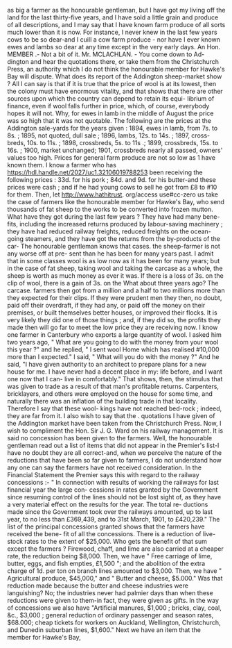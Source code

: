 as big a farmer as the honourable gentleman, but I have got my living off the land for the last thirty-five years, and I have sold a little grain and produce of all descriptions, and I may say that I have known farm produce of all sorts much lower than it is now. For instance, I never knew in the last few years cows to be so dear-and I cuill a cow farm produce - nor have I ever known ewes and lambs so dear at any time except in the very early days. An Hon. MEMBER .- Not a bit of it. Mr. MCLACHLAN. - You come down to Ad- dington and hear the quotations there, or take them from the Christchurch Press, an authority which I do not think the honourable member for Hawke's Bay will dispute. What does its report of the Addington sheep-market show ? All I can say is that if it is true that the price of wool is at its lowest, then the colony must have enormous vitality, and that shows that there are other sources upon which the country can depend to retain its equi- librium of finance, even if wool falls further in price, which, of course, everybody hopes it will not. Why, for ewes in lamb in the middle of August the price was so high that it was not quotable. The following are the prices at the Addington sale-yards for the years given : 1894, ewes in lamb, from 7s. to 8s. ; 1895, not quoted, dull sale ; 1896, lambs, 12s. to 14s. ; 1897, cross- breds, 10s. to 11s. ; 1898, crossbreds, 5s. to 11s .; 1899, crossbreds, 15s. to 16s. ; 1900, market unchanged; 1901, crossbreds nearly all passed, owners' values too high. Prices for general farm produce are not so low as 1 have known them. I know a farmer who has https://hdl.handle.net/2027/uc1.32106019788253 been receiving the following prices : 33d. for his pork ; 84d. and 9d. for his butter-and these prices were cash ; and if he had young cows to sell he got from £8 to #10 for them. Then, let http://www.hathitrust. org/access use#cc-zero us take the case of farmers like the honourable member for Hawke's Bay, who send thousands of fat sheep to the works to be converted into frozen mutton. What have they got during the last few years ? They have had many bene- fits, including the increased returns produced by labour-saving machinery ; they have had reduced railway freights, reduced freights on the ocean-going steamers, and they have got the returns from the by-products of the car- The honourable gentleman knows that cases. the sheep-farmer is not any worse off at pre- sent than he has been for many years past. I admit that in some classes wool is as low now as it has been for many years; but in the case of fat sheep, taking wool and taking the carcase as a whole, the sheep is worth as much money as ever it was. If there is a loss of 3s. on the clip of wool, there is a gain of 3s. on the What about three years ago? The carcase. farmers then got from a million and a half to two millions more than they expected for their clips. If they were prudent men they then, no doubt, paid off their overdraft, if they had any, or paid off the money on their premises, or built themselves better houses, or improved their flocks. It is very likely they did one of those things ; and, if they did so, the profits they made then will go far to meet the low price they are receiving now. I know one farmer in Canterbury who exports a large quantity of wool. I asked him two years ago, " What are you going to do with the money from your wool this year ?" and he replied, " I sent wool Home which has realised #10,000 more than I expected." I said, " What will you do with the money ?" And he said, "I have given authority to an architect to prepare plans for a new house for me. I have never had a decent place in my: life before, and I want one now that I can- live in comfortably." That shows, then, the stimulus that was given to trade as a result of that man's profitable returns. Carpenters, bricklayers, and others were employed on the house for some time, and naturally there was an inflation of the building trade in that locality. Therefore I say that these wool- kings have not reached bed-rock ; indeed, they are far from it. I also wish to say that the . quotations I have given of the Addington market have been taken from the Christchurch Press. Now, I wish to compliment the Hon. Sir J. G. Ward on his railway management. It is said no concession has been given to the farmers. Well, the honourable gentleman read out a list of items that did not appear in the Premier's list-I have no doubt they are all correct-and, when we perceive the nature of the reductions that have been so far given to farmers, I do not understand how any one can say the farmers have not received consideration. In the Financial Statement the Premier says this with regard to the railway concessions :- " In connection with results of working the railways for last financial year the large con- cessions in rates granted by the Government since resuming control of the lines should not be lost sight of, as they have a very material effect on the results for the year. The total re- ductions made since the Government took over the railways amounted, up to last year, to no less than £369,439, and to 31st March, 1901, to £420,239." The list of the principal concessions granted shows that the farmers have received the bene- fit of all the concessions. There is a reduction of live-stock rates to the extent of $25,000. Who gets the benefit of that sum except the farmers ? Firewood, chaff, and lime are also carried at a cheaper rate, the reduction being $8,000. Then, we have " Free carriage of lime, butter, eggs, and fish empties, £1,500 "; and the abolition of the extra charge of 1d. per ton on branch lines amounted to $3,000. Then, we have " Agricultural produce, $45,000," and " Butter and cheese, $5.000." Was that reduction made because the butter and cheese industries were languishing? No; the industries never had palmier days than when these reductions were given to them-in fact, they were given as gifts. In the way of concessions we also have "Artificial manures, $1,000 ; bricks, clay, coal, &c., $3,000 ; general reduction of ordinary passenger and season rates, $68.000; cheap tickets for workers on Auckland, Wellington, Christchurch, and Dunedin suburban lines, $1,600." Next we have an item that the member for Hawke's Bay, 